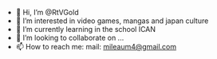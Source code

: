 - 👋 Hi, I’m @RtVGold
- 👀 I’m interested in video games, mangas and japan culture
- 🌱 I’m currently learning in the school ICAN
- 💞️ I’m looking to collaborate on ...
- 📫 How to reach me: mail: mileaum4@gmail.com

<!---
RtVGold/RtVGold is a ✨ special ✨ repository because its `README.md` (this file) appears on your GitHub profile.
You can click the Preview link to take a look at your changes.
--->
